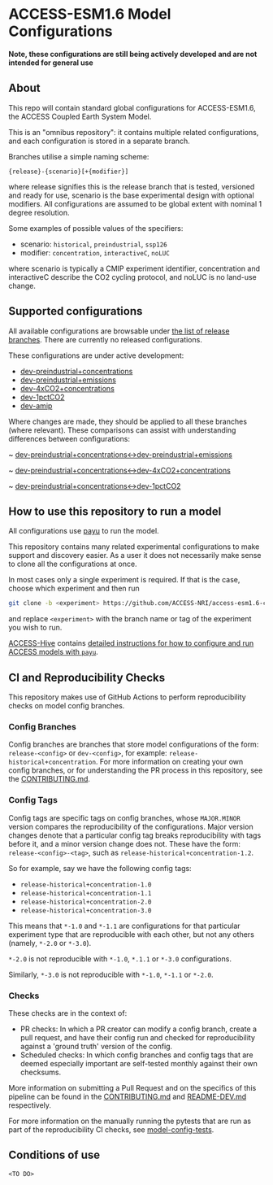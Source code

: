# ACCESS-ESM1.6 Model Configurations

**Note, these configurations are still being actively developed and are not intended for general use**

## About

This repo will contain standard global configurations for ACCESS-ESM1.6, the ACCESS Coupled Earth System Model.

This is an "omnibus repository": it contains multiple related configurations, and each
configuration is stored in a separate branch.

Branches utilise a simple naming scheme:

`{release}-{scenario}[+{modifier}]`

where release signifies this is the release branch that is tested, versioned and ready for use, scenario is the base experimental design with optional modifiers. All configurations are assumed to be global extent with nominal 1 degree resolution.

Some examples of possible values of the specifiers:

- scenario: `historical`, `preindustrial`, `ssp126`
- modifier: `concentration`, `interactiveC`, `noLUC`

where scenario is typically a CMIP experiment identifier, concentration and interactiveC describe the CO2 cycling protocol, and noLUC is no land-use change.

## Supported configurations

All available configurations are browsable under [the list of release branches](https://github.com/ACCESS-NRI/access-esm1.6-configs/branches/all?query=release-). There are currently no released configurations.


These configurations are under active development:
- [dev-preindustrial+concentrations](https://github.com/ACCESS-NRI/access-esm1.6-configs/tree/dev-preindustrial%2Bconcentrations)
- [dev-preindustrial+emissions](https://github.com/ACCESS-NRI/access-esm1.6-configs/tree/dev-preindustrial%2Bemissions)
- [dev-4xCO2+concentrations](https://github.com/ACCESS-NRI/access-esm1.6-configs/tree/dev-4xCO2%2Bconcentrations)
- [dev-1pctCO2](https://github.com/ACCESS-NRI/access-esm1.6-configs/tree/dev-1pctCO2)
- [dev-amip](https://github.com/ACCESS-NRI/access-esm1.6-configs/tree/dev-amip)

Where changes are made, they should be applied to all these branches (where relevant). These comparisons can assist with understanding differences between configurations:

~ [dev-preindustrial+concentrations↔️dev-preindustrial+emissions
](https://github.com/ACCESS-NRI/access-esm1.6-configs/compare/dev-preindustrial+concentrations..dev-preindustrial+emissions
)

~ [dev-preindustrial+concentrations↔️dev-4xCO2+concentrations
](https://github.com/ACCESS-NRI/access-esm1.6-configs/compare/dev-preindustrial+concentrations..dev-4xCO2+concentrations
)

~ [dev-preindustrial+concentrations↔️dev-1pctCO2
](https://github.com/ACCESS-NRI/access-esm1.6-configs/compare/dev-preindustrial+concentrations..dev-1pctCO2
)



## How to use this repository to run a model

All configurations use [payu](https://github.com/payu-org/payu) to run the model.

This repository contains many related experimental configurations to make support
and discovery easier. As a user it does not necessarily make sense to clone all the
configurations at once.

In most cases only a single experiment is required. If that is the case, choose which experiment and then run

```sh
git clone -b <experiment> https://github.com/ACCESS-NRI/access-esm1.6-configs <experiment>
```

and replace `<experiment>` with the branch name or tag of the experiment you wish to run.

[ACCESS-Hive](https://access-hive.org.au/) contains [detailed instructions for how to configure and run ACCESS models with `payu`](https://access-hive.org.au/models/run-a-model).

## CI and Reproducibility Checks

This repository makes use of GitHub Actions to perform reproducibility checks on model config branches.

### Config Branches

Config branches are branches that store model configurations of the form: `release-<config>` or `dev-<config>`, for example: `release-historical+concentration`. For more information on creating your own config branches, or for understanding the PR process in this repository, see the [CONTRIBUTING.md](CONTRIBUTING.md).

### Config Tags

Config tags are specific tags on config branches, whose `MAJOR.MINOR` version compares the reproducibility of the configurations. Major version changes denote that a particular config tag breaks reproducibility with tags before it, and a minor version change does not. These have the form: `release-<config>-<tag>`, such as `release-historical+concentration-1.2`.

So for example, say we have the following config tags:

* `release-historical+concentration-1.0`
* `release-historical+concentration-1.1`
* `release-historical+concentration-2.0`
* `release-historical+concentration-3.0`

This means that `*-1.0` and `*-1.1` are configurations for that particular experiment type that are reproducible with each other, but not any others (namely, `*-2.0` or `*-3.0`).

`*-2.0` is not reproducible with `*-1.0`, `*.1.1` or `*-3.0` configurations.

Similarly, `*-3.0` is not reproducible with `*-1.0`, `*-1.1` or `*-2.0`.

### Checks

These checks are in the context of:

* PR checks: In which a PR creator can modify a config branch, create a pull request, and have their config run and checked for reproducibility against a 'ground truth' version of the config.
* Scheduled checks: In which config branches and config tags that are deemed especially important are self-tested monthly against their own checksums.

More information on submitting a Pull Request and on the specifics of this pipeline can be found in the [CONTRIBUTING.md](./.github/CONTRIBUTING.md) and [README-DEV.md](./README-DEV.md) respectively.

For more information on the manually running the pytests that are run as part of the reproducibility CI checks, see
[model-config-tests](https://github.com/ACCESS-NRI/model-config-tests/).

## Conditions of use

`<TO DO>`
